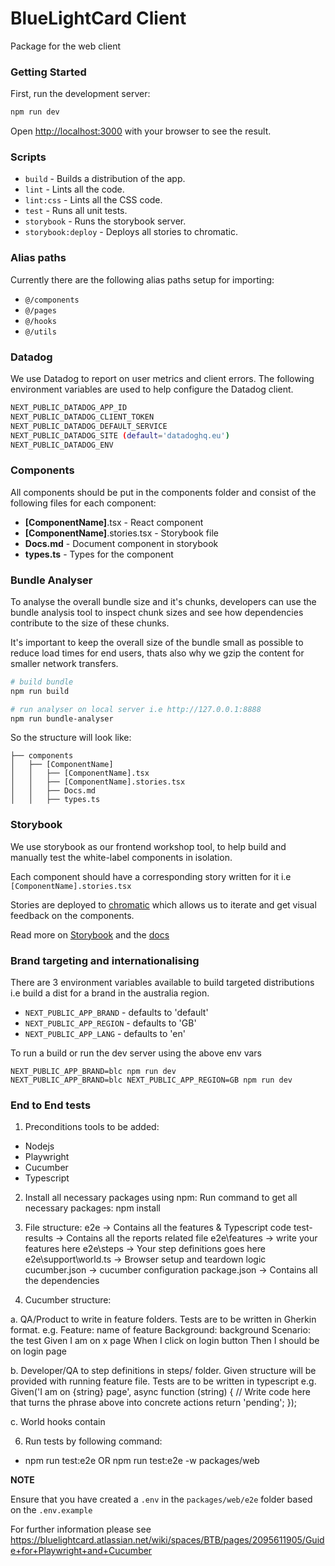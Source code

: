 # BlueLightCard Client

Package for the web client

### Getting Started

First, run the development server:

```bash
npm run dev
```

Open [http://localhost:3000](http://localhost:3000) with your browser to see the result.

### Scripts

 - `build` - Builds a distribution of the app.
 - `lint` - Lints all the code.
 - `lint:css` - Lints all the CSS code.
 - `test` - Runs all unit tests.
 - `storybook` - Runs the storybook server.
 - `storybook:deploy` - Deploys all stories to chromatic.

### Alias paths
Currently there are the following alias paths setup for importing:
 - `@/components`
 - `@/pages`
 - `@/hooks`
 - `@/utils`

### Datadog
We use Datadog to report on user metrics and client errors. The following environment variables are used to help configure the Datadog client.
```sh
NEXT_PUBLIC_DATADOG_APP_ID
NEXT_PUBLIC_DATADOG_CLIENT_TOKEN
NEXT_PUBLIC_DATADOG_DEFAULT_SERVICE
NEXT_PUBLIC_DATADOG_SITE (default='datadoghq.eu')
NEXT_PUBLIC_DATADOG_ENV
```

### Components
All components should be put in the components folder and consist of the following files for each component:
 - **[ComponentName]**.tsx - React component
 - **[ComponentName]**.stories.tsx - Storybook file
 - **Docs.md** - Document component in storybook
 - **types.ts** - Types for the component

### Bundle Analyser
To analyse the overall bundle size and it's chunks, developers can use the bundle analysis tool to inspect chunk sizes and see how dependencies contribute to the size of these chunks.

It's important to keep the overall size of the bundle small as possible to reduce load times for end users, thats also why we gzip the content for smaller network transfers.

```sh
# build bundle
npm run build

# run analyser on local server i.e http://127.0.0.1:8888
npm run bundle-analyser
```

So the structure will look like:
```
├── components
│   ├── [ComponentName]
│   │   ├── [ComponentName].tsx
│   │   ├── [ComponentName].stories.tsx
│   │   ├── Docs.md
│   │   ├── types.ts
```

### Storybook
We use storybook as our frontend workshop tool, to help build and manually test the white-label components in isolation.

Each component should have a corresponding story written for it i.e `[ComponentName].stories.tsx`

Stories are deployed to [chromatic](https://www.chromatic.com/) which allows us to iterate and get visual feedback on the components.

Read more on [Storybook](https://storybook.js.org/) and the [docs](https://storybook.js.org/docs/react/why-storybook)

### Brand targeting and internationalising
There are 3 environment variables available to build targeted distributions i.e build a dist for a brand in the australia region.

 - `NEXT_PUBLIC_APP_BRAND` - defaults to 'default'
 - `NEXT_PUBLIC_APP_REGION` - defaults to 'GB'
 - `NEXT_PUBLIC_APP_LANG` - defaults to 'en'

To run a build or run the dev server using the above env vars
```
NEXT_PUBLIC_APP_BRAND=blc npm run dev
NEXT_PUBLIC_APP_BRAND=blc NEXT_PUBLIC_APP_REGION=GB npm run dev
```
### End to End tests
1. Preconditions tools to be added:
- Nodejs
- Playwright 
- Cucumber 
- Typescript

2. Install all necessary packages using npm: Run command to get all necessary packages:
npm install

3. File structure:
e2e -> Contains all the features & Typescript code
test-results -> Contains all the reports related file
e2e\features -> write your features here
e2e\steps -> Your step definitions goes here
e2e\support\world.ts -> Browser setup and teardown logic
cucumber.json -> cucumber configuration
package.json -> Contains all the dependencies

4. Cucumber structure:

a. QA/Product to write in feature folders. Tests are to be written in Gherkin format.
e.g.
Feature: name of feature
Background: background
Scenario: the test
Given I am on x page
When I click on login button
Then I should be on login page

b. Developer/QA to step definitions in steps/ folder. Given structure will be provided with running feature file. Tests are to be written in typescript
e.g.
Given('I am on {string} page', async function (string) {
           // Write code here that turns the phrase above into concrete actions
           return 'pending';
         });

c. World hooks contain 

6. Run tests by following command:
- npm run test:e2e OR npm run test:e2e -w packages/web

**NOTE**

Ensure that you have created a `.env` in the `packages/web/e2e` folder based on the `.env.example`

For further information please see https://bluelightcard.atlassian.net/wiki/spaces/BTB/pages/2095611905/Guide+for+Playwright+and+Cucumber

